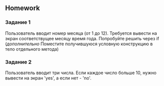 ##  Homework 

### Задание 1

Пользователь вводит номер месяца (от 1 до 12).
Требуется вывести на экран соответствущее месяцу время года.
Попробуйте решить через if 
(*дополнительно* Поместите получившуюся условную конструкцию в тело отдельного метода)

### Задание 2 

Пользователь вводит три числа. Если каждое число больше 10, нужно вывести на экран 'yes', а если нет - 'no'.
